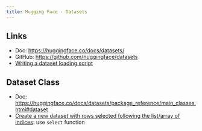 ```yaml
---
title: Hugging Face - Datasets
---
```


## Links
- Doc: https://huggingface.co/docs/datasets/
- GitHub: https://github.com/huggingface/datasets
- [Writing a dataset loading script](https://huggingface.co/docs/datasets/add_dataset.html)

## Dataset Class
- Doc: https://huggingface.co/docs/datasets/package_reference/main_classes.html#dataset
- [Create a new dataset with rows selected following the list/array of indices](https://huggingface.co/docs/datasets/package_reference/main_classes.html#datasets.Dataset.select): use `select` function
